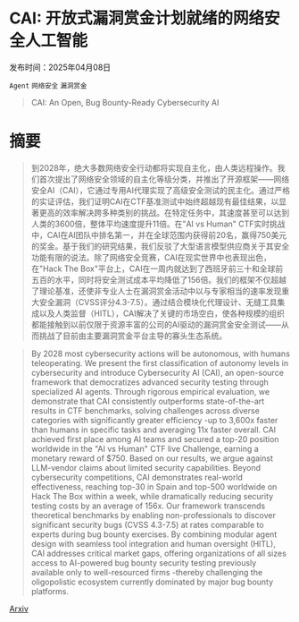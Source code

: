 # CAI: 开放式漏洞赏金计划就绪的网络安全人工智能

发布时间：2025年04月08日

`Agent` `网络安全` `漏洞赏金`

> CAI: An Open, Bug Bounty-Ready Cybersecurity AI

# 摘要

> 到2028年，绝大多数网络安全行动都将实现自主化，由人类远程操作。我们首次提出了网络安全领域的自主化等级分类，并推出了开源框架——网络安全AI（CAI），它通过专用AI代理实现了高级安全测试的民主化。通过严格的实证评估，我们证明CAI在CTF基准测试中始终超越现有最佳结果，以显著更高的效率解决跨多种类别的挑战。在特定任务中，其速度甚至可以达到人类的3600倍，整体平均速度提升11倍。在"AI vs Human" CTF实时挑战中，CAI在AI团队中排名第一，并在全球范围内获得前20名，赢得750美元的奖金。基于我们的研究结果，我们反驳了大型语言模型供应商关于其安全功能有限的说法。除了网络安全竞赛，CAI在现实世界中也表现出色，在"Hack The Box"平台上，CAI在一周内就达到了西班牙前三十和全球前五百的水平，同时将安全测试成本平均降低了156倍。我们的框架不仅超越了理论基准，还使非专业人士在漏洞赏金活动中以与专家相当的速率发现重大安全漏洞（CVSS评分4.3-7.5）。通过结合模块化代理设计、无缝工具集成以及人类监督（HITL），CAI解决了关键的市场空白，使各种规模的组织都能接触到以前仅限于资源丰富的公司的AI驱动的漏洞赏金安全测试——从而挑战了目前由主要漏洞赏金平台主导的寡头生态系统。

> By 2028 most cybersecurity actions will be autonomous, with humans teleoperating. We present the first classification of autonomy levels in cybersecurity and introduce Cybersecurity AI (CAI), an open-source framework that democratizes advanced security testing through specialized AI agents. Through rigorous empirical evaluation, we demonstrate that CAI consistently outperforms state-of-the-art results in CTF benchmarks, solving challenges across diverse categories with significantly greater efficiency -up to 3,600x faster than humans in specific tasks and averaging 11x faster overall. CAI achieved first place among AI teams and secured a top-20 position worldwide in the "AI vs Human" CTF live Challenge, earning a monetary reward of $750. Based on our results, we argue against LLM-vendor claims about limited security capabilities. Beyond cybersecurity competitions, CAI demonstrates real-world effectiveness, reaching top-30 in Spain and top-500 worldwide on Hack The Box within a week, while dramatically reducing security testing costs by an average of 156x. Our framework transcends theoretical benchmarks by enabling non-professionals to discover significant security bugs (CVSS 4.3-7.5) at rates comparable to experts during bug bounty exercises. By combining modular agent design with seamless tool integration and human oversight (HITL), CAI addresses critical market gaps, offering organizations of all sizes access to AI-powered bug bounty security testing previously available only to well-resourced firms -thereby challenging the oligopolistic ecosystem currently dominated by major bug bounty platforms.

[Arxiv](https://arxiv.org/abs/2504.06017)